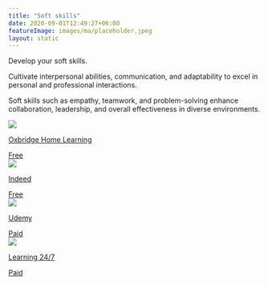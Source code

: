 ```yaml
---
title: "Soft skills"
date: 2020-09-01T12:49:27+06:00
featureImage: images/ma/placeholder.jpeg
layout: static
---
```


Develop your soft skills.

Cultivate interpersonal abilities, communication, and adaptability to excel in personal and professional interactions.

Soft skills such as empathy, teamwork, and problem-solving enhance collaboration, leadership, and overall effectiveness in diverse environments.

<a class="ma-link" href="https://oxbridgehomelearning.uk/blog/soft-skills-important/"><div class="ma-card ma-card-Learning"><div class="ma-icon"><img src ="/images/icon-check.png"/></div><div class="ma-name"><p>Oxbridge Home Learning</p></div><div class="ma-paid-text"><span>Free </span></div></div></a><a class="ma-link" href="https://www.indeed.com/career-advice/interviewing/why-are-soft-skills-important"><div class="ma-card ma-card-Learning"><div class="ma-icon"><img src ="/images/icon-check.png"/></div><div class="ma-name"><p>Indeed</p></div><div class="ma-paid-text"><span>Free</span></div></div></a><a class="ma-link" href="https://click.linksynergy.com/deeplink?id=L8N3em0sP4o&mid=47900&murl=https://www.udemy.com/courses/search/?src=ukw&amp;q=soft&#43;skills"><div class="ma-card ma-card-Learning"><div class="ma-icon"><img src ="/images/icon-pound.png"/></div><div class="ma-name"><p>Udemy</p></div><div class="ma-paid-text"><span>Paid</span></div></div></a><a class="ma-link" href="https://www.awin1.com/cread.php?awinmid=15642&awinaffid=1198638&ued=https%3A%2F%2Fwww.learning247.co.uk%2Fpages%2Fsearch-results%3Foptions%255Bunavailable_products%255D%3Dlast%26q%3Dsoft%2Bskill"><div class="ma-card ma-card-Learning"><div class="ma-icon"><img src ="/images/icon-pound.png"/></div><div class="ma-name"><p>Learning 24/7</p></div><div class="ma-paid-text"><span>Paid</span></div></div></a>  

<br/><br/>






